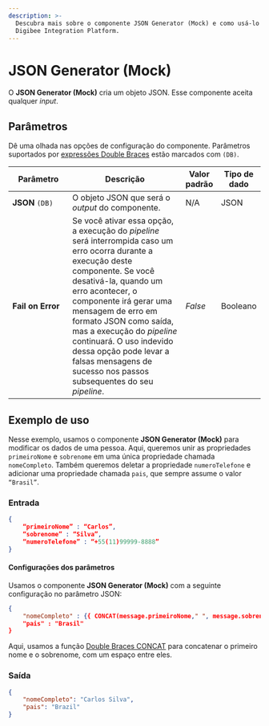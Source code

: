 ```yaml
---
description: >-
  Descubra mais sobre o componente JSON Generator (Mock) e como usá-lo na
  Digibee Integration Platform.
---
```


# JSON Generator (Mock)

O **JSON Generator (Mock)** cria um objeto JSON. Esse componente aceita qualquer _input_.

## Parâmetros

Dê uma olhada nas opções de configuração do componente. Parâmetros suportados por [expressões Double Braces](https://docs.digibee.com/documentation/v/pt-br/build/double-braces) estão marcados com `(DB)`.

<table data-full-width="true"><thead><tr><th width="160.99999999999997">Parâmetro</th><th width="470">Descrição</th><th>Valor padrão</th><th>Tipo de dado</th></tr></thead><tbody><tr><td><strong>JSON</strong> <code>(DB)</code></td><td>O objeto JSON que será o <em>output</em> do componente.</td><td>N/A</td><td>JSON</td></tr><tr><td><strong>Fail on Error</strong></td><td>Se você ativar essa opção, a execução do <em>pipeline</em> será interrompida caso um erro ocorra durante a execução deste componente. Se você desativá-la, quando um erro acontecer, o componente irá gerar uma mensagem de erro em formato JSON como saída, mas a execução do <em>pipeline</em> continuará. O uso indevido dessa opção pode levar a falsas mensagens de sucesso nos passos subsequentes do seu <em>pipeline</em>.</td><td><em>False</em></td><td>Booleano</td></tr></tbody></table>

## Exemplo de uso

Nesse exemplo, usamos o componente **JSON Generator (Mock)** para modificar os dados de uma pessoa. Aqui, queremos unir as propriedades `primeiroNome` e `sobrenome` em uma única propriedade chamada `nomeCompleto`. Também queremos deletar a propriedade `numeroTelefone` e adicionar uma propriedade chamada `pais`, que sempre assume o valor `“Brasil”`.

### Entrada

```json
{
    “primeiroNome” : “Carlos”,
    “sobrenome” : “Silva”,
    “numeroTelefone” : “+55(11)99999-8888”
}
```

#### Configurações dos parâmetros

Usamos o componente **JSON Generator (Mock)** com a seguinte configuração no parâmetro JSON:

```json
{
    "nomeCompleto" : {{ CONCAT(message.primeiroNome," ", message.sobrenome) }},
    "pais" : "Brasil"
}
```

Aqui, usamos a função [Double Braces CONCAT](../../build/double-braces/funcoes-double-braces/funcoes-de-string.md) para concatenar o primeiro nome e o sobrenome, com um espaço entre eles.

### Saída

```json
{
    "nomeCompleto": "Carlos Silva",
    "pais": "Brazil"
}
```
